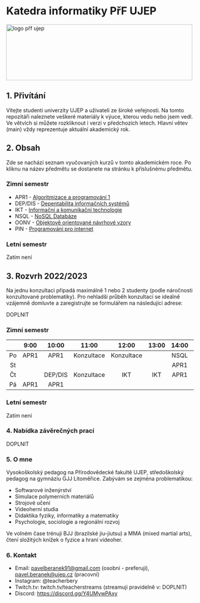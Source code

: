 # Katedra informatiky PřF UJEP

<img src="https://prf.ujep.cz/wp-content/uploads/2018/08/PřF-UJEP-logo.png" alt="logo přf ujep" width="500" height="150">
  
## 1. Přivítání

Vítejte studenti univerzity UJEP a uživateli ze široké veřejnosti. Na tomto repozitáři naleznete veškeré materiály k výuce, kterou vedu nebo jsem vedl. Ve větvích si můžete rozkliknout i verzi v předchozích letech. Hlavní větev (main) vždy reprezentuje aktuální akademický rok.  

## 2. Obsah

Zde se nachází seznam vyučovaných kurzů v tomto akademickém roce. Po kliknu na název předmětu se dostanete na stránku k příslušnému předmětu.

### Zimní semestr
* APR1 - [Algoritmizace a programování 1](https://github.com/pavelberanek91/UJEP/tree/main/APR1)
* DEP/DIS - [Depentabilita informačních systémů](https://github.com/pavelberanek91/UJEP/tree/main/DIS)
* IKT - [Informační a komunikační technologie](https://github.com/pavelberanek91/UJEP/tree/main/IKT)
* NSQL - [NoSQL Databáze](https://github.com/pavelberanek91/UJEP/tree/main/NSQL)
* OONV - [Objektově orientované návrhové vzory](https://github.com/pavelberanek91/UJEP/tree/main/OONV)
* PIN - [Programování pro internet](https://github.com/pavelberanek91/UJEP/tree/main/PIN)

### Letní semestr

Zatím není

## 3. Rozvrh 2022/2023

Na jednu konzultaci připadá maximálně 1 nebo 2 studenty (podle náročnosti konzultované problematiky). Pro nehladši průběh konzultací se ideálně vzájemně domluvte a zaregistrujte se formulářem na následující adrese: 

DOPLNIT

### Zimní semestr

|          |   9:00   |   10:00   |   11:00   |   12:00   |   13:00   |   14:00   |   15:00   |   16:00   |   17:00   |
|:--------:|:--------:|:---------:|:---------:|:---------:|:---------:|:---------:|:---------:|:---------:|:---------:|
|    Po    |   APR1   |   APR1    | Konzultace| Konzultace|           |    NSQL   |    OONV   |    OONV   |           |
|    St    |          |           |           |           |           |    APR1   |    APR1   |           |           |
|    Čt    |          |  DEP/DIS  | Konzultace|    IKT    |    IKT    |    APR1   |    APR1   |           |           |
|    Pá    |   APR1   |   APR1    |           |           |           |           |    PIN    |    PIN    |           |


### Letní semestr

Zatím není

### 4. Nabídka závěrečných prací

DOPLNIT

### 5. O mne

Vysokoškolský pedagog na Přírodovědecké fakultě UJEP, středoškolský pedagog na gymnáziu GJJ Litoměřice. Zabývám se zejména problematikou:
* Softwarové inženýrství
* Simulace polymerních materiálů
* Strojové učení
* Videoherní studia
* Didaktika fyziky, informatiky a matematiky
* Psychologie, sociologie a regionální rozvoj

Ve volném čase trénuji BJJ (brazilské jiu-jiutsu) a MMA (mixed martial arts), čtení složitých knížek o fyzice a hraní videoher.

### 6. Kontakt

* Email: pavelberanek91@gmail.com (osobní - preferuji), pavel.beranek@ujep.cz (pracovní)
* Instagram: @teacherbery
* Twitch.tv: twitch.tv/teacherstreams (streamuji pravidelně v: DOPLNIT)
* Discord: https://discord.gg/Y4UMywPAxy
